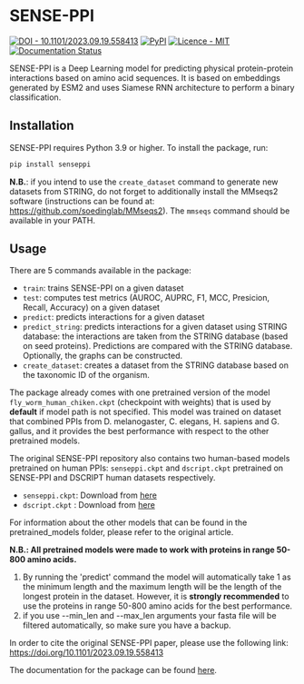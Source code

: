 SENSE-PPI
========================================

[![DOI - 10.1101/2023.09.19.558413](https://img.shields.io/badge/DOI-10.1101%2F2023.09.19.558413-blue)](https://doi.org/10.1101/2023.09.19.558413)
[![PyPI](https://img.shields.io/pypi/v/senseppi?logo=PyPi)](https://pypi.org/project/senseppi/)
[![Licence - MIT](https://img.shields.io/badge/Licence-MIT-2ea44f)](http://gitlab.lcqb.upmc.fr/Konstvv/SENSE-PPI/blob/master/LICENSE)
[![Documentation Status](https://readthedocs.org/projects/sense-ppi/badge/?version=latest)](https://sense-ppi.readthedocs.io/en/latest/?badge=latest)

SENSE-PPI is a Deep Learning model for predicting physical protein-protein interactions based on amino acid sequences. 
It is based on embeddings generated by ESM2 and uses Siamese RNN architecture to perform a binary classification.

## Installation

SENSE-PPI requires Python 3.9 or higher. To install the package, run:

```bash
pip install senseppi
```

**N.B.**: if you intend to use the `create_dataset` command to generate new datasets from STRING,
do not forget to additionally install the MMseqs2 software (instructions can be found at: https://github.com/soedinglab/MMseqs2).
The `mmseqs` command should be available in your PATH.

## Usage

There are 5 commands available in the package:

- `train`: trains SENSE-PPI on a given dataset
- `test`: computes test metrics (AUROC, AUPRC, F1, MCC, Presicion, Recall, Accuracy) on a given dataset
- `predict`: predicts interactions for a given dataset
- `predict_string`: predicts interactions for a given dataset using STRING database:
the interactions are taken from the STRING database (based on seed proteins). 
Predictions are compared with the STRING database. Optionally, the graphs can be constructed.
- `create_dataset`: creates a dataset from the STRING database based on the taxonomic ID of the organism.

The package already comes with one pretrained version of the model `fly_worm_human_chiken.ckpt` (checkpoint with weights) that is used by **default** if model path is not specified. 
This model was trained on dataset that combined PPIs from D. melanogaster, C. elegans, H. sapiens and G. gallus, and it provides the best performance with respect to the other pretrained models.

The original SENSE-PPI repository also contains two human-based models pretrained on human PPIs: `senseppi.ckpt` and `dscript.ckpt` pretrained on SENSE-PPI and DSCRIPT human datasets respectively.

- `senseppi.ckpt`: Download from [here](http://gitlab.lcqb.upmc.fr/Konstvv/SENSE-PPI/raw/master/pretrained_models/senseppi.ckpt)
- `dscript.ckpt` : Download from [here](http://gitlab.lcqb.upmc.fr/Konstvv/SENSE-PPI/raw/master/pretrained_models/dscript.ckpt)

For information about the other models that can be found in the pretrained_models folder, please refer to the original article.

**N.B.: All pretrained models were made to work with proteins in range 50-800 amino acids.**

1. By running the 'predict' command the model will automatically take 1 as the minimum length and the maximum length will be the length of the longest protein in the dataset. However, it is **strongly recommended** to use the proteins in range 50-800 amino acids for the best performance. 
2. if you use --min_len and --max_len arguments your fasta file will be filtered automatically, so make sure you have a backup.

In order to cite the original SENSE-PPI paper, please use the following link: https://doi.org/10.1101/2023.09.19.558413  

The documentation for the package can be found [here](https://sense-ppi.readthedocs.io/en/latest/).